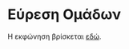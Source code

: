# Εύρεση Ομάδων

Η εκφώνηση βρίσκεται [εδώ](http://nbviewer.jupyter.org/github/dmst-algorithms-course/assignment-2017-2/blob/master/assignment_2017_2.ipynb).

